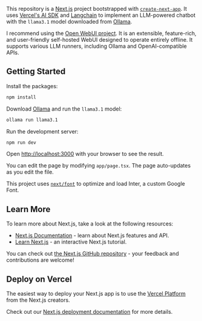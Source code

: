 This repository is a [Next.js](https://nextjs.org/) project bootstrapped with [`create-next-app`](https://github.com/vercel/next.js/tree/canary/packages/create-next-app). It uses [Vercel's AI SDK](https://sdk.vercel.ai/getting-started) and [Langchain](https://js.langchain.com/v0.2/docs/introduction/) to implement an LLM-powered chatbot with the `llama3.1` model downloaded from [Ollama](https://ollama.com).

I recommend using the [Open WebUI project](https://docs.openwebui.com). It is an extensible, feature-rich, and user-friendly self-hosted WebUI designed to operate entirely offline. It supports various LLM runners, including Ollama and OpenAI-compatible APIs.

## Getting Started

Install the packages:

```bash
npm install
```

Download [Ollama](https://ollama.com) and run the `llama3.1` model:

```bash
ollama run llama3.1
```

Run the development server:

```bash
npm run dev
```

Open [http://localhost:3000](http://localhost:3000) with your browser to see the result.

You can edit the page by modifying `app/page.tsx`. The page auto-updates as you edit the file.

This project uses [`next/font`](https://nextjs.org/docs/basic-features/font-optimization) to optimize and load Inter, a custom Google Font.

## Learn More

To learn more about Next.js, take a look at the following resources:

- [Next.js Documentation](https://nextjs.org/docs) - learn about Next.js features and API.
- [Learn Next.js](https://nextjs.org/learn) - an interactive Next.js tutorial.

You can check out [the Next.js GitHub repository](https://github.com/vercel/next.js/) - your feedback and contributions are welcome!

## Deploy on Vercel

The easiest way to deploy your Next.js app is to use the [Vercel Platform](https://vercel.com/new?utm_medium=default-template&filter=next.js&utm_source=create-next-app&utm_campaign=create-next-app-readme) from the Next.js creators.

Check out our [Next.js deployment documentation](https://nextjs.org/docs/deployment) for more details.
